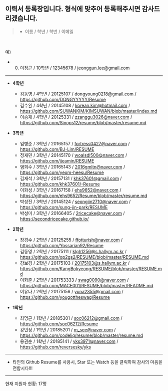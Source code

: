 
## 이력서 등록장입니다. 형식에 맞추어 등록해주시면 감사드리겠습니다.

>  - 이름 / 학년 / 학번 / 이메일
<br>

예)

  - 0) 이정근 / 10학년 / 12345678 / jeonggun.lee@gmail.com

*  *  *
  
* **4학년**
  - 김동영 / 4학년 / 20125107 / dongyoung0218@gmail.com / https://github.com/DONGYYYYY/Resume
  - 김수완 / 4학년 / 20145108 / korean.kim@hotmail.com / https://github.com/SUWANKIM/KIMSUWAN/blob/master/index.md
  - 이승재 / 4학년 / 20125331 / zzanggu3026@naver.com / https://github.com/Sinops12/resume/blob/master/resume.md
  
* **3학년**
  - 임병준 / 3학년 / 20165157 / fortress0427@naver.com / https://github.com/BJ-Lim/RESUME
  - 정재민 / 3학년 / 20145170 / woalsdl500@naver.com / https://github.com/jjeamin/RESUME
  - 염희수 / 3학년 / 20165143  / 2016gmltn@naver.com / https://github.com/yeom-heesu/Resume
  - 김재석 / 3학년 / 20157131 / khk37601@gmail.com / https://github.com/khk37601/-Resume
  - 이화성 / 3학년 / 20167158 / ehs9652@naver.com / https://github.com/ehs9652/Resume/blob/master/resume.md
  - 박성진 / 3학년 / 20145124 / seongjin2710@naver.com / https://github.com/sung-jin-park/RESUME
  - 박성미 / 3학년 / 20166405 / 2ricecake@naver.com / https://secondricecake.github.io/
  
* **2학년**
  - 장경수 / 2학년 / 20125255 / ffotturish@naver.com / https://github.com/Yossarian92/Resume
  - 김동영 / 2학년 / 20175111 / klgh1256@s.hallym.ac.kr / https://github.com/op2gs2/RESUME/blob/master/RESUME.md
  - 강보경 / 2학년 / 20175103 / 20175103@s.hallym.ac.kr / https://github.com/KangBokyeong/RESUME/blob/master/RESUME.md
  - 이화준 / 2학년 / 201753333 / swag0090@naver.com / https://github.com/MACE001/RESUME/blob/master/README.md
  - 이유나 / 2학년 / 20175156 / yuna2355@gmail.com / https://github.com/yougottheswag/Resume

* **1학년**

  - 최명근 / 1학년 / 20185301 / soc06212@gmail.com / https://github.com/soc06212/Resume
  - 강민정 / 1학년 / 20185201 / m_see@naver.com / https://github.com/codeliq/resume/blob/master/resume.md
  - 용권순 / 1학년 / 20185141 / yks3971@naver.com / https://github.com/reversesky/yks

*  *  *

  - 타인의 Github Resume를 사용시, Star 또는 Watch 등을 클릭하여 감사의 마음을 전합시다!!!
  
*  *  *
현재 지원자 현황: 17명

